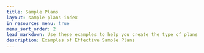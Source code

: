 ```yaml
---
title: Sample Plans
layout: sample-plans-index
in_resources_menu: true
menu_sort_order: 2
lead_markdown: Use these examples to help you create the type of plans that are accepted when applying for a permit.
description: Examples of Effective Sample Plans
---
```

